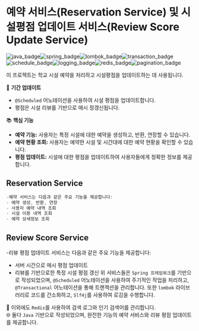 # 예약 서비스(Reservation Service) 및 시설평점 업데이트 서비스(Review Score Update Service)  

![java_badge](https://img.shields.io/bage/language-java-yellow)![spring_badge](https://img.shields.io/badge/framework-spring-green)![lombok_badge](https://img.shields.io/badge/library-lombok-blue)![transaction_badge](https://img.shields.io/badge/transactional-true-brightgreen)![schedule_badge](https://img.shields.io/badge/scheduled-true-brightgreen)![logging_badge](https://img.shields.io/badge/logging-slf4j-orange)![redis_badge](https://img.shields.io/badge/database-redis-red)![pagination_badge](https://img.shields.io/badge/pagination-true-ff69b4)  

이 프로젝트는 학교 시설 예약을 처리하고 시설평점을 업데이트하는 데 사용됩니다.  

📅 **기간 업데이트**  
- `@Scheduled` 어노테이션을 사용하여 시설 평점을 업데이트합니다.  
- 평점은 시설 리뷰를 기반으로 매시 정갱신됩니다.

📚 **핵심 기능**  
- **예약 기능:** 사용자는 특정 시설에 대한 예약을 생성하고, 반환, 연장할 수 있습니다.
- **예약 현황 조회:** 사용자는 예약한 시설 및 시간대에 대한 예약 현황을 확인할 수 있습니다.
- **평점 업데이트:** 시설에 대한 평점을 업데이트하여 사용자들에게 정확한 정보를 제공합니다.

## Reservation Service
```java
-예약 서비스는 다음과 같은 주요 기능을 제공합니다:
- 예약 생성, 반환, 연장
- 사용자 예약 내역 조회
- 시설 이용 내역 조회
- 예약 상세정보 조회
```
## Review Score Service
-리뷰 평점 업데이트 서비스는 다음과 같은 주요 기능을 제공합니다:
- 서버 시간으로 매시 평점 업데이트
- 리뷰를 기반으로한 특정 시설 평점 갱신
 위 서비스들은 `Spring 프레임워크`를 기반으로 작성되었으며, `@Scheduled` 어노테이션을 사용하여 주기적인 작업을 처리하고,  
`@Transactional` 어노테이션을 통해 트랜잭션을 관리합니다. 또한 `lombok` 라이브러리로 코드를 간소화하고, `Slf4j`를 사용하여 로깅을 수행합니다.  

🔗 이외에도 `Redis`를 사용하여 검색 로그와 인기 검색어를 관리합니다.  
🌐 둘다 `Java` 기반으로 작성되었으며, 완전한 기능의 예약 서비스와 리뷰 평점 업데이트를 제공합니다.